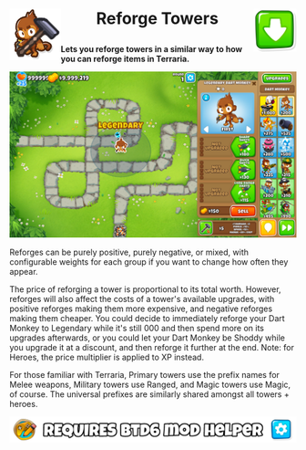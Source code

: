 <h1 align="center">
<a href="https://github.com/doombubbles/reforge-towers/releases/latest/download/ReforgeTowers.dll">
    <img align="left" alt="Icon" height="90" src="Icon.png">
    <img align="right" alt="Download" height="75" src="https://raw.githubusercontent.com/gurrenm3/BTD-Mod-Helper/master/BloonsTD6%20Mod%20Helper/Resources/DownloadBtn.png">
</a>

Reforge Towers

</h1>

**Lets you reforge towers in a similar way to how you can reforge items in Terraria.**


![Screenshot](Screenshot.png)

Reforges can be purely positive, purely negative, or mixed, with configurable weights for each group if you want to
change how often they appear.

The price of reforging a tower is proportional to its total worth. However, reforges will also affect the costs of a
tower's available upgrades, with positive reforges making them more expensive, and negative reforges making them
cheaper.
You could decide to immediately reforge your Dart Monkey to Legendary while it's still 000 and then spend more on its
upgrades afterwards, or you could let your Dart Monkey be Shoddy while you upgrade it at a discount, and then reforge it
further at the end.
Note: for Heroes, the price multiplier is applied to XP instead.

For those familiar with Terraria, Primary towers use the prefix names for Melee weapons, Military towers use Ranged, and
Magic towers use Magic, of course. The universal prefixes are similarly shared amongst all towers + heroes.

[![Requires BTD6 Mod Helper](https://raw.githubusercontent.com/gurrenm3/BTD-Mod-Helper/master/banner.png)](https://github.com/gurrenm3/BTD-Mod-Helper#readme)
